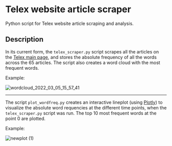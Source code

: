 # Telex website article scraper

Python script for Telex website article scraping and analysis.

## Description

In its current form, the `telex_scraper.py` script scrapes all the articles on the [Telex main page](https://telex.hu/), and stores the absolute frequency of all the words across the 65 articles. The script also creates a word cloud with the most frequent words. 

Example:

![wordcloud_2022_03_05_15_57_41](https://user-images.githubusercontent.com/47271010/156892022-bd9ff8ae-bfb8-4797-9d6a-45c9b136b0dc.png)

***

The script `plot_wordfreq.py` creates an interactive lineplot (using [Plotly](https://plotly.com/)) to visualize the absolute word requencies at the different time points, when the `telex_scraper.py` script was run. The top 10 most frequent words at the point 0 are plotted.

Example:

![newplot (1)](https://user-images.githubusercontent.com/47271010/156891973-76a1b14f-da2a-411e-9d39-44121544e9f1.png)

